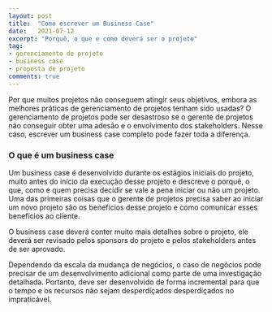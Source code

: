 ```yaml
---
layout: post
title:  "Como escrever um Business Case"
date:   2021-07-12
excerpt: "Porquê, o que e como deverá ser o projeto"
tag:
- gerenciamento de projeto
- business case
- proposta de projeto
comments: true
---
```

Por que muitos projetos não conseguem atingir seus objetivos, embora as melhores práticas de gerenciamento de projetos tenham sido usadas? O gerenciamento de projetos pode ser desastroso se o gerente de projetos não conseguir obter uma adesão e o envolvimento dos stakeholders. Nesse caso, escrever um business case completo pode fazer toda a diferença.

### O que é um business case
Um business case é desenvolvido durante os estágios iniciais do projeto, muito antes do início da execução desse projeto e descreve o porquê, o que, como e quem precisa decidir se vale a pena iniciar ou não um projeto. Uma das primeiras coisas que o gerente de projetos precisa saber ao iniciar um novo projeto são os benefícios desse projeto e como comunicar esses benefícios ao cliente.

O business case deverá conter muito mais detalhes sobre o projeto, ele deverá ser revisado pelos sponsors do projeto e pelos stakeholders antes de ser aprovado.

Dependendo da escala da mudança de negócios, o caso de negócios pode precisar de um desenvolvimento adicional como parte de uma investigação detalhada. Portanto, deve ser desenvolvido de forma incremental para que o tempo e os recursos não sejam desperdiçados desperdiçados no impraticável.
